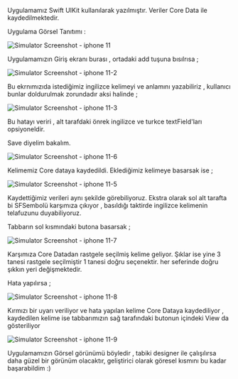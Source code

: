 
Uygulamamız Swift UIKit kullanılarak yazılmıştır. Veriler Core Data ile kaydedilmektedir.

Uygulama Görsel Tanıtımı :


![Simulator Screenshot - iphone 11](https://github.com/user-attachments/assets/fe568fb1-bea2-4e24-921d-e653408f591d)

Uygulamamızın Giriş ekranı burası , ortadaki add tuşuna bısılrısa ; 

![Simulator Screenshot - iphone 11-2](https://github.com/user-attachments/assets/e27a87b5-4b6c-4db9-9572-b39ee41f78ae)

Bu ekrnımızıda istediğimiz ingilizce kelimeyi ve anlamını yazabiliriz , kullanıcı bunlar doldurulmak zorundadır aksi halinde ;

![Simulator Screenshot - iphone 11-3](https://github.com/user-attachments/assets/eeba6b95-c30b-45c0-981c-78f7ead575a1)

Bu hatayı veriri , alt tarafdaki önrek ingilizce ve turkce textField'ları opsiyoneldir. 

Save diyelim bakalım.

![Simulator Screenshot - iphone 11-6](https://github.com/user-attachments/assets/858c6ec4-5161-4942-9e8b-b4f641d1025a)

Kelimemiz Core dataya kaydedildi. Eklediğimiz kelimeye basarsak ise ;

![Simulator Screenshot - iphone 11-5](https://github.com/user-attachments/assets/24d6aee5-f9ff-48de-b46f-ebaaa4ced0b4)

Kaydettiğimiz verileri aynı şekilde görebiliyoruz. Ekstra olarak sol alt tarafta bi SFSembolü karşımıza çıkıyor , basıldığı taktirde ingilizce kelimenin telafuzunu duyabiliyoruz.


Tabbarın sol kısmındaki butona basarsak ;

![Simulator Screenshot - iphone 11-7](https://github.com/user-attachments/assets/4c88005e-20b7-405f-9c09-58548f69e43c)

Karşımıza Core Datadan rastgele seçilmiş kelime geliyor. Şıklar ise yine 3 tanesi rastgele seçilmiştir 1 tanesi doğru seçenektir. her seferinde doğru şıkkın yeri değişmektedir.

Hata yapılırsa ;

![Simulator Screenshot - iphone 11-8](https://github.com/user-attachments/assets/f03b503a-4e0e-4efe-9980-1ec493d0dd2d)

Kırmızı bir uyarı veriliyor ve hata yapılan kelime Core Dataya kaydediliyor , kaydedilen kelime ise tabbarımızın sağ tarafındaki butonun içindeki View da gösteriliyor 

![Simulator Screenshot - iphone 11-9](https://github.com/user-attachments/assets/e62c9bc6-59dd-4a2a-9210-33aab3f5fff3)


Uygulamamızın Görsel görünümü böyledir , tabiki designer ile çalışılırsa daha güzel bir görünüm olacaktır, geliştirici olarak göresel kısmını bu kadar başarabildim :)











